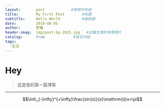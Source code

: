 ```yaml
---
layout:       post            #使用的布局
title:        My First Post        #标题
subtitle:     Hello World          #副标题
date:         2019-08-05
author:       梦曦
header-imag:  img/post-bg-2015.jpg   #这篇文章的背景图片
catalog:      true             #是否归档
tags:
  -生活
---
```






Hey
===


>这是我的第一篇博客
--------------

$$\int\_{-\infty}^{+\infty}\frac{sin(x)}{x}\mathrm{d}x=\pi$$
